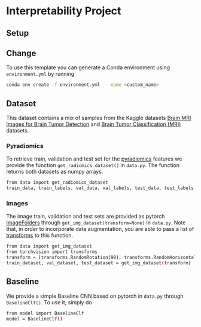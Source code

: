 # Interpretability Project
## Setup
## Change 
To use this template you can generate a Conda environment using `environment.yml` by running
```sh
conda env create -f environment.yml  --name <custom_name>
```
## Dataset
This dataset contains a mix of samples from the Kaggle datasets [Brain MRI Images for Brain Tumor Detection](https://www.kaggle.com/datasets/navoneel/brain-mri-images-for-brain-tumor-detection) and [Brain Tumor Classification (MRI)](https://www.kaggle.com/datasets/sartajbhuvaji/brain-tumor-classification-mri) datasets.

### Pyradiomics
To retrieve train, validation and test set for the [pyradiomics](https://pyradiomics.readthedocs.io/en/latest/) features we provide the function `get_radiomics_dataset()` in `data.py`. The function returns both datasets as numpy arrays.
```sh
from data import get_radiomics_dataset
train_data, train_labels, val_data, val_labels, test_data, test_labels = get_radiomics_dataset()
```
### Images
The image train, validation and test sets are provided as pytorch [ImageFolders](https://pytorch.org/vision/main/generated/torchvision.datasets.ImageFolder.html) through `get_img_dataset(transform=None)` in `data.py`. Note that, in order to incorporate data augmentation, you are able to pass a list of [transforms](https://pytorch.org/vision/0.9/transforms.html) to this function.

```sh
from data import get_img_dataset
from torchvision import transforms
transform = [transforms.RandomRotation(90), transforms.RandomHorizontalFlip()]
train_dataset, val_dataset, test_dataset = get_img_dataset(transform)
```

## Baseline
We provide a simple Baseline CNN based on pytorch in `data.py` through `BaselineClf()`. To use it, simply do
```sh
from model import BaselineClf
model = BaselineClf()
```